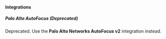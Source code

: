 #### Integrations
##### Palo Alto AutoFocus (Deprecated)
Deprecated. Use the **Palo Alto Networks AutoFocus v2** integration instead.
